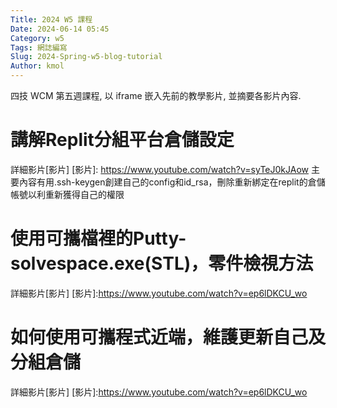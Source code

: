 ```yaml
---
Title: 2024 W5 課程
Date: 2024-06-14 05:45
Category: w5
Tags: 網誌編寫
Slug: 2024-Spring-w5-blog-tutorial
Author: kmol
---
```


四技 WCM 第五週課程, 以 iframe 嵌入先前的教學影片, 並摘要各影片內容.

<!-- PELICAN_END_SUMMARY -->
 # 講解Replit分組平台倉儲設定
詳細影片[影片]
[影片]: https://www.youtube.com/watch?v=syTeJ0kJAow
主要內容有用.ssh-keygen創建自己的config和id_rsa，刪除重新綁定在replit的倉儲帳號以利重新獲得自己的權限

# 使用可攜檔裡的Putty-solvespace.exe(STL)，零件檢視方法
詳細影片[影片]
[影片]:https://www.youtube.com/watch?v=ep6lDKCU_wo

# 如何使用可攜程式近端，維護更新自己及分組倉儲
詳細影片[影片]
[影片]:https://www.youtube.com/watch?v=ep6lDKCU_wo